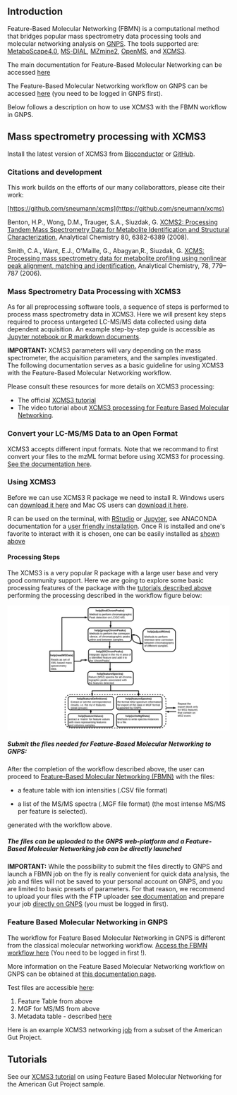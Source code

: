 ## Introduction

Feature-Based Molecular Networking (FBMN) is a computational method that bridges popular mass spectrometry data processing tools and molecular networking analysis on [GNPS](http://gnps.ucsd.edu). The tools supported are: [MetaboScape4.0](https://www.bruker.com/products/mass-spectrometry-and-separations/ms-software/metaboscape/overview.html), [MS-DIAL](http://prime.psc.riken.jp/Metabolomics_Software/MS-DIAL/), [MZmine2](https://mzmine.github.io/), [OpenMS](https://www.openms.de/), and [XCMS3](https://github.com/sneumann/xcms).

The main documentation for Feature-Based Molecular Networking can be accessed [here](featurebasedmolecularnetworking)

The Feature-Based Molecular Networking workflow on GNPS can be accessed [here](https://gnps.ucsd.edu/ProteoSAFe/index.jsp?params=%7B%22workflow%22:%22FEATURE-BASED-MOLECULAR-NETWORKING%22,%22library_on_server%22:%22d.speclibs;%22%7D) (you need to be logged in GNPS first).

Below follows a description on how to use XCMS3 with the FBMN workflow in GNPS.

## Mass spectrometry processing with XCMS3

Install the latest version of XCMS3 from [Bioconductor](https://www.bioconductor.org/packages/release/bioc/html/xcms.html) or [GitHub](https://github.com/sneumann/xcms).

### Citations and development

This work builds on the efforts of our many collaborattors, please cite their work:

[https://github.com/sneumann/xcms](https://github.com/sneumann/xcms)

Benton, H.P., Wong, D.M., Trauger, S.A., Siuzdak, G. [XCMS2: Processing Tandem Mass Spectrometry Data for Metabolite Identification and Structural Characterization.](https://pubs.acs.org/doi/abs/10.1021/ac800795f) Analytical Chemistry 80, 6382-6389 (2008).

Smith, C.A., Want, E.J., O'Maille, G., Abagyan,R., Siuzdak, G. [XCMS: Processing mass spectrometry data for metabolite profiling using nonlinear peak alignment, matching and identification.](https://pubs.acs.org/doi/10.1021/ac051437y) Analytical Chemistry, 78, 779–787 (2006).

### Mass Spectrometry Data Processing with XCMS3

As for all preprocessing software tools, a sequence of steps is performed to process mass spectrometry data in XCMS3. Here we will present key steps required to process untargeted LC-MS/MS data collected using data dependent acquisition. An example step-by-step guide is accessible as [Jupyter notebook or R markdown documents](https://github.com/DorresteinLaboratory/XCMS3_FeatureBasedMN).

**IMPORTANT:** XCMS3 parameters will vary depending on the mass spectrometer, the acquisition parameters, and the samples investigated. The following documentation serves as a basic guideline for using XCMS3 with the Feature-Based Molecular Networking workflow.

Please consult these resources for more details on XCMS3 processing:

- The official [XCMS3 tutorial](https://www.bioconductor.org/packages/release/bioc/vignettes/xcms/inst/doc/xcms.html) 
- The video tutorial about [XCMS3 processing for Feature Based Molecular Networking](tutorials/americangutxcms3/).

### Convert your LC-MS/MS Data to an Open Format
XCMS3 accepts different input formats. Note that we recommand to first convert your files to the mzML format before using XCMS3 for processing. [See the documentation here](https://ccms-ucsd.github.io/GNPSDocumentation/fileconversion/).

### Using XCMS3

Before we can use XCMS3 R package we need to install R. Windows users can [download it here](https://cran.r-project.org/bin/windows/base/) and Mac OS users can [download it here](https://cran.r-project.org/bin/macosx/).

R can be used on the terminal, with  [RStudio](https://www.rstudio.com/products/RStudio/) or [Jupyter](https://cran.r-project.org/bin/macosx/), see ANACONDA documentation for a [user friendly installation](https://docs.anaconda.com/anaconda/navigator/tutorials/r-lang/). Once R is installed and one's favorite to interact with it is chosen, one can be easily installed as [shown above](#mass-spectrometry-processing-with-xcms3)

#### Processing Steps

The XCMS3 is a very popular R package with a large user base and very good community support. Here we are going to explore some basic processing features of the package with the [tutorials described above](https://github.com/DorresteinLaboratory/XCMS3_FeatureBasedMN) performing the processing described in the workflow figure below:

![xcmsworkflow](img/featurebasedmolecularnetworking/xcms_workflow.svg)

##### Submit the files needed for Feature-Based Molecular Networking to GNPS:

After the completion of the workflow described above, the user can proceed to [Feature-Based Molecular Networking (FBMN)](featurebasedmolecularnetworking.md) with the files:

- a feature table with ion intensities (.CSV file format)

- a list of the MS/MS spectra (.MGF file format) (the most intense MS/MS per feature is selected).

generated with the workflow above.

##### The files can be uploaded to the GNPS web-platform and a Feature-Based Molecular Networking job can be directly launched

**IMPORTANT:** While the possibility to submit the files directly to GNPS and launch a FBMN job on the fly is really convenient for quick data analysis, the job and files will not be saved to your personal account on GNPS, and you are limited to basic presets of parameters. For that reason, we recommend to upload your files with the FTP uploader [see documentation](https://ccms-ucsd.github.io/GNPSDocumentation/fileupload/) and prepare your job [directly on GNPS](https://gnps.ucsd.edu/ProteoSAFe/index.jsp?params=%7B%22workflow%22:%22FEATURE-BASED-MOLECULAR-NETWORKING%22,%22library_on_server%22:%22d.speclibs;%22%7D) (you must be logged in first).


### Feature Based Molecular Networking in GNPS

The workflow for Feature Based Molecular Networking in GNPS is different from the classical molecular networking workflow. [Access the FBMN workflow here](https://gnps.ucsd.edu/ProteoSAFe/index.jsp?params=%7B%22workflow%22:%22METABOLOMICS-SNETS-MZMINE%22,%22library_on_server%22:%22d.speclibs;%22%7D) (You need to be logged in first !).

More information on the Feature Based Molecular Networking workflow on GNPS can be obtained at [this documentation page](featurebasedmolecularnetworking.md).

Test files are accessible [here](https://github.com/CCMS-UCSD/GNPSDocumentation/tree/master/docs/tutorials/AG_tutorial_files):

1. Feature Table from above
2. MGF for MS/MS from above
3. Metadata table - described [here](networking#metadata)

Here is an example XCMS3 networking [job](https://proteomics2.ucsd.edu/ProteoSAFe/status.jsp?task=678bbfaec3e44c6a9ead6a5f14b3a08c) from a subset of the American Gut Project.

## Tutorials

See our [XCMS3 tutorial](https://github.com/DorresteinLaboratory/XCMS3_FeatureBasedMN/) on using Feature Based Molecular Networking for the American Gut Project sample.
